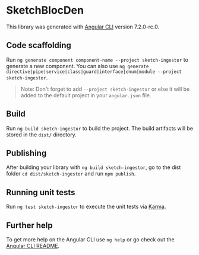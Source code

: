 # SketchBlocDen

This library was generated with [Angular CLI](https://github.com/angular/angular-cli) version 7.2.0-rc.0.

## Code scaffolding

Run `ng generate component component-name --project sketch-ingestor` to generate a new component. You can also use `ng generate directive|pipe|service|class|guard|interface|enum|module --project sketch-ingestor`.
> Note: Don't forget to add `--project sketch-ingestor` or else it will be added to the default project in your `angular.json` file. 

## Build

Run `ng build sketch-ingestor` to build the project. The build artifacts will be stored in the `dist/` directory.

## Publishing

After building your library with `ng build sketch-ingestor`, go to the dist folder `cd dist/sketch-ingestor` and run `npm publish`.

## Running unit tests

Run `ng test sketch-ingestor` to execute the unit tests via [Karma](https://karma-runner.github.io).

## Further help

To get more help on the Angular CLI use `ng help` or go check out the [Angular CLI README](https://github.com/angular/angular-cli/blob/master/README.md).

